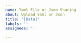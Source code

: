 ```yaml
---
name: Yaml File or Json Sharing
about: Upload Yaml or Json
title: "[Data]"
labels: ''
assignees: ''

---
```




